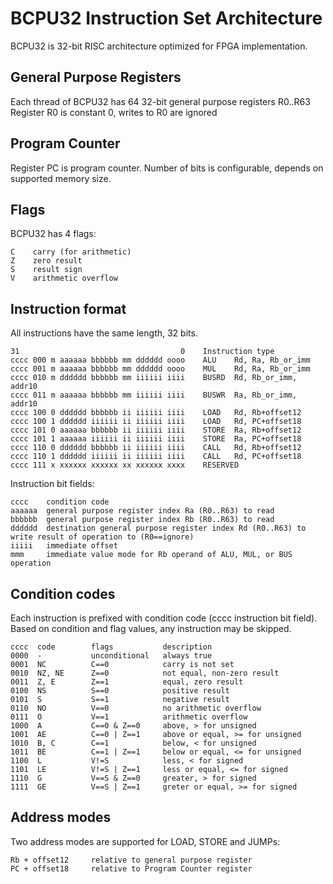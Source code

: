BCPU32 Instruction Set Architecture
===================================

BCPU32 is 32-bit RISC architecture optimized for FPGA implementation.


General Purpose Registers
-------------------------

Each thread of BCPU32 has 64 32-bit general purpose registers R0..R63
Register R0 is constant 0, writes to R0 are ignored

Program Counter
---------------

Register PC is program counter.
Number of bits is configurable, depends on supported memory size.


Flags
-----

BCPU32 has 4 flags:

	C    carry (for arithmetic)
	Z    zero result
	S    result sign
	V    arithmetic overflow

Instruction format
------------------

All instructions have the same length, 32 bits.


	31                                    0    Instruction type
	cccc 000 m aaaaaa bbbbbb mm dddddd oooo    ALU    Rd, Ra, Rb_or_imm
	cccc 001 m aaaaaa bbbbbb mm dddddd oooo    MUL    Rd, Ra, Rb_or_imm
	cccc 010 m dddddd bbbbbb mm iiiiii iiii    BUSRD  Rd, Rb_or_imm, addr10
	cccc 011 m aaaaaa bbbbbb mm iiiiii iiii    BUSWR  Ra, Rb_or_imm, addr10
	cccc 100 0 dddddd bbbbbb ii iiiiii iiii    LOAD   Rd, Rb+offset12
	cccc 100 1 dddddd iiiiii ii iiiiii iiii    LOAD   Rd, PC+offset18
	cccc 101 0 aaaaaa bbbbbb ii iiiiii iiii    STORE  Ra, Rb+offset12
	cccc 101 1 aaaaaa iiiiii ii iiiiii iiii    STORE  Ra, PC+offset18
	cccc 110 0 dddddd bbbbbb ii iiiiii iiii    CALL   Rd, Rb+offset12
	cccc 110 1 dddddd iiiiii ii iiiiii iiii    CALL   Rd, PC+offset18
	cccc 111 x xxxxxx xxxxxx xx xxxxxx xxxx    RESERVED

Instruction bit fields:

	cccc    condition code
	aaaaaa  general purpose register index Ra (R0..R63) to read
	bbbbbb  general purpose register index Rb (R0..R63) to read
	dddddd  destination general purpose register index Rd (R0..R63) to write result of operation to (R0==ignore)
	iiiii   immediate offset
	mmm     immediate value mode for Rb operand of ALU, MUL, or BUS operation


Condition codes
---------------

Each instruction is prefixed with condition code (cccc instruction bit field).
Based on condition and flag values, any instruction may be skipped.


	cccc  code        flags           description
	0000  -           unconditional   always true
	0001  NC          C==0            carry is not set
	0010  NZ, NE      Z==0            not equal, non-zero result
	0011  Z, E        Z==1            equal, zero result
	0100  NS          S==0            positive result
	0101  S           S==1            negative result
	0110  NO          V==0            no arithmetic overflow
	0111  O           V==1            arithmetic overflow
	1000  A           C==0 & Z==0     above, > for unsigned
	1001  AE          C==0 | Z==1     above or equal, >= for unsigned
	1010  B, C        C==1            below, < for unsigned
	1011  BE          C==1 | Z==1     below or equal, <= for unsigned
	1100  L           V!=S            less, < for signed
	1101  LE          V!=S | Z==1     less or equal, <= for signed
	1110  G           V==S & Z==0     greater, > for signed
	1111  GE          V==S | Z==1     greter or equal, >= for signed

Address modes
-------------

Two address modes are supported for LOAD, STORE and JUMPs:

	Rb + offset12     relative to general purpose register
	PC + offset18     relative to Program Counter register

